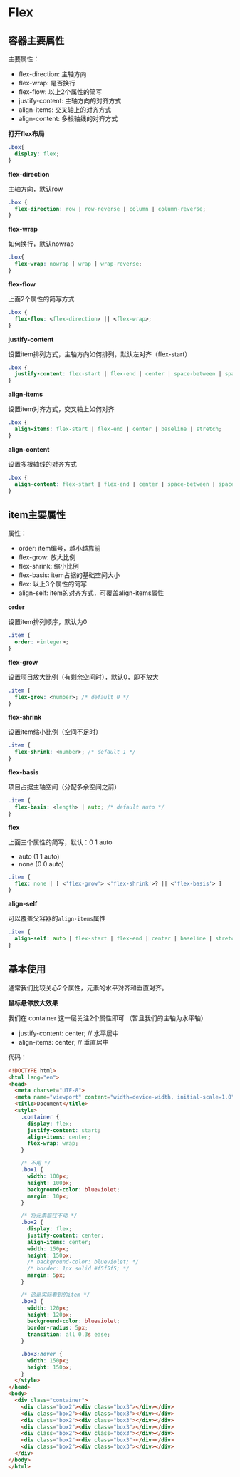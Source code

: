 # Flex


## 容器主要属性

主要属性：

- flex-direction:		主轴方向
- flex-wrap:  是否换行
- flex-flow:  以上2个属性的简写
- justify-content:  主轴方向的对齐方式
- align-items:  交叉轴上的对齐方式
- align-content:  多根轴线的对齐方式



**打开flex布局**

```css
.box{
  display: flex;
}
```

**flex-direction**

主轴方向，默认row

```css
.box {
  flex-direction: row | row-reverse | column | column-reverse;
}
```

**flex-wrap**

如何换行，默认nowrap

```css
.box{
  flex-wrap: nowrap | wrap | wrap-reverse;
}
```

**flex-flow**

上面2个属性的简写方式

```css
.box {
  flex-flow: <flex-direction> || <flex-wrap>;
}
```

**justify-content**

设置item排列方式，主轴方向如何排列，默认左对齐（flex-start）

```css
.box {
  justify-content: flex-start | flex-end | center | space-between | space-around;
}
```

**align-items**

设置item对齐方式，交叉轴上如何对齐

```css
.box {
  align-items: flex-start | flex-end | center | baseline | stretch;
}
```

**align-content**

设置多根轴线的对齐方式

```css
.box {
  align-content: flex-start | flex-end | center | space-between | space-around | stretch;
}
```


## item主要属性

属性：

- order:  item编号，越小越靠前
- flex-grow:  放大比例
- flex-shrink:  缩小比例
- flex-basis:  item占据的基础空间大小
- flex:  以上3个属性的简写
- align-self:  item的对齐方式，可覆盖align-items属性


**order**

设置item排列顺序，默认为0

```css
.item {
  order: <integer>;
}
```

**flex-grow**

设置项目放大比例（有剩余空间时），默认0，即不放大

```css
.item {
  flex-grow: <number>; /* default 0 */
}
```

**flex-shrink**

设置item缩小比例（空间不足时）

```css
.item {
  flex-shrink: <number>; /* default 1 */
}
```

**flex-basis**

项目占据主轴空间（分配多余空间之前）

```css
.item {
  flex-basis: <length> | auto; /* default auto */
}
```

**flex**

上面三个属性的简写，默认：0 1 auto

- auto (1 1 auto)
- none (0 0 auto)


```css
.item {
  flex: none | [ <'flex-grow'> <'flex-shrink'>? || <'flex-basis'> ]
}
```

**align-self**

可以覆盖父容器的`align-items`属性

```css
.item {
  align-self: auto | flex-start | flex-end | center | baseline | stretch;
}
```

## 基本使用

通常我们比较关心2个属性，元素的水平对齐和垂直对齐。


**鼠标悬停放大效果**

我们在 container 这一层关注2个属性即可
（暂且我们的主轴为水平轴）

- justify-content: center; // 水平居中
- align-items: center;    // 垂直居中


代码：

```html
<!DOCTYPE html>
<html lang="en">
<head>
  <meta charset="UTF-8">
  <meta name="viewport" content="width=device-width, initial-scale=1.0">
  <title>Document</title>
  <style>
    .container {
      display: flex;
      justify-content: start;
      align-items: center;
      flex-wrap: wrap;
    }

    /* 不用 */
    .box1 {
      width: 100px;
      height: 100px;
      background-color: blueviolet;
      margin: 10px;
    }

    /* 将元素框住不动 */
    .box2 {
      display: flex;
      justify-content: center;
      align-items: center;
      width: 150px;
      height: 150px;
      /* background-color: blueviolet; */
      /* border: 1px solid #f5f5f5; */
      margin: 5px;
    }

    /* 这是实际看到的item */
    .box3 {
      width: 120px;
      height: 120px;
      background-color: blueviolet;
      border-radius: 5px;
      transition: all 0.3s ease;
    }

    .box3:hover {
      width: 150px;
      height: 150px;
    }
  </style>
</head>
<body>
  <div class="container">
    <div class="box2"><div class="box3"></div></div>
    <div class="box2"><div class="box3"></div></div>
    <div class="box2"><div class="box3"></div></div>
    <div class="box2"><div class="box3"></div></div>
    <div class="box2"><div class="box3"></div></div>
    <div class="box2"><div class="box3"></div></div>
    <div class="box2"><div class="box3"></div></div>
  </div>
</body>
</html>
```
